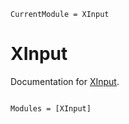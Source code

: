 ```@meta
CurrentModule = XInput
```

# XInput

Documentation for [XInput](https://github.com/LaurenzBeck/XInput.jl).

```@index
```

```@autodocs
Modules = [XInput]
```
